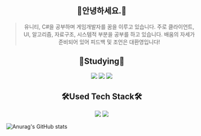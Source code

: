 <div align="center">
  
## 👐안녕하세요.🐻

  > 유니티, C#을 공부하며 게임개발자를 꿈을 이루고 있습니다.
주로 클라이언트, UI, 알고리즘, 자료구조, 시스템적 부분을 공부를 하고 있습니다.
배움의 자세가 준비되어 있어 피드백 및 조언은 대환영입니다!
 
## 📝Studying📝     
<img src="https://img.shields.io/badge/Cscarp-6A329F?style=flat-square&logo=csharp&logoColor=white"/> <img src="https://img.shields.io/badge/C++-C90076?style=flat-square&logo=C++&logoColor=white"/> <img src="https://img.shields.io/badge/Unity-000000?style=flat-square&logo=Unity&logoColor=white">
## 🛠️Used Tech Stack🛠️
<img src="https://img.shields.io/badge/MySQL-2986CC?style=flat-square&logo=MySQL&logoColor=white"/> <img src="https://img.shields.io/badge/Visual Studio Code-007ACC?style=flat-square&logo=Visual Studio Code&logoColor=white"/>
</div>

![Anurag's GitHub stats](https://github-readme-stats.vercel.app/api?username=lthel1047&show_icons=true&theme=radical)
